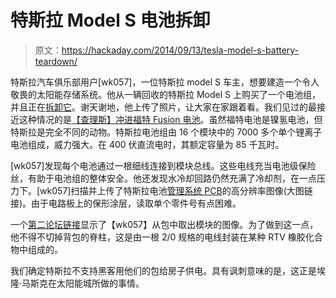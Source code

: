 # 特斯拉 Model S 电池拆卸

> 原文：<https://hackaday.com/2014/09/13/tesla-model-s-battery-teardown/>

特斯拉汽车俱乐部用户[wk057]，一位特斯拉 model S 车主，想要建造一个令人敬畏的太阳能存储系统。他从一辆回收的特斯拉 Model S 上购买了一个电池组，并且正在[拆卸它](http://www.teslamotorsclub.com/showthread.php/34934-Pics-Info-Inside-the-battery-pack)。谢天谢地，他上传了照片，让大家在家跟着看。我们见过的最接近这种情况的是[【查理斯】冲进福特 Fusion 电池](http://hackaday.com/2013/11/15/charles-tears-into-a-ford-fusion-battery/)。虽然福特电池是镍氢电池，但特斯拉是完全不同的动物。特斯拉电池组由 16 个模块中的 7000 多个单个锂离子电池组成，威力强大。在 400 伏直流电时，其额定容量为 85 千瓦时。

[wk057]发现每个电池通过一根细线连接到模块总线。这些电线充当电池级保险丝，有助于电池组的整体安全。他还发现水冷却回路仍然充满了冷却剂，在一点压力下。[wk057]扫描并上传了特斯拉电池[管理系统 PCB](http://files.wizkid057.com/teslapack/update2/Tesla%20BMS%20Module%20-%20Front.jpg)的高分辨率图像(大图链接)。由于电路板上的保形涂层，读取单个零件号有点困难。

一个[第二论坛链接](http://www.teslamotorsclub.com/showthread.php/34934-Pics-Info-Inside-the-battery-pack/page27?p=755546&viewfull=1#post755546)显示了【wk057】从包中取出模块的图像。为了做到这一点，他不得不切掉背包的脊柱，这是由一根 2/0 规格的电线封装在某种 RTV 橡胶化合物中组成的。

我们确定特斯拉不支持黑客用他们的包给房子供电。具有讽刺意味的是，这正是埃隆·马斯克在太阳能城所做的事情。